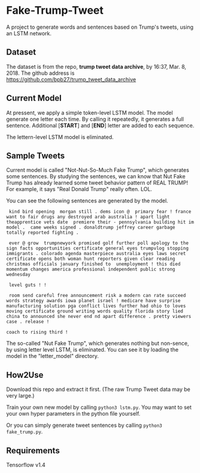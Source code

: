 # Fake-Trump-Tweet

A project to generate words and sentences based on Trump's tweets, using an LSTM network.

## Dataset

The dataset is from the repo, **trump tweet data archive**, by 16:37, Mar. 8, 2018. The github address is https://github.com/bpb27/trump_tweet_data_archive

## Current Model

At pressent, we apply a simple token-level LSTM model. The model generate one letter each time. By calling it repeatedly, it generates a full sentence. Additional [__START__] and [__END__] letter are added to each sequence.

The lettern-level LSTM model is eliminated.

## Sample Tweets

Current model is called "Not-Nut-So-Much Fake Trump", which generates some sentences. By studying the sentences, we can know that Nut Fake Trump has already learned some tweet behavior pattern of REAL TRUMP! For example, it says "Real Donald Trump" really often. LOL.

You can see the following sentences are generated by the model.

` kind bird opening  morgan still . dems icon @  primary fear ! france want to fair drugs any destroyed arab australia ! apart light theapprentice vets date  premiere their - pennsylvania building hit im model .  came weeks signed . donaldtrump jeffrey career garbage totally reported fighting .`

` ever @ grow  trumpnewyork promised golf further poll apology to the sign facts opportunities certificate general eyes trumpvlog stopping immigrants . colorado agenda masterpiece australia eyes laws secret certificate opens both woman hunt reporters given clear reading christmas officials january finished to  unemployment ! this died momentum changes america professional independent public strong wednesday`

` level guts ! !`

` room send careful free announcement risk a modern can rate succeed words strategy awards iowa planet israel ! medicare have surprise manufacturing solution pga conflict lives further had ohio to loves moving certificate ground writing words quality florida story lied china to announced she never end nd apart difference . pretty viewers case . release !`

 `coach to rising third !`

The so-called "Nut Fake Trump", which generates nothing but non-sence, by using letter level LSTM, is eliminated. You can see it by loading the model in the "letter_model" directory.

## How2Use

Download this repo and extract it first. (The raw Trump Tweet data may be very large.)

Train your own new model by calling `python3 lstm.py`. You may want to set your own hyper parameters in the python file yourself.

Or you can simply generate tweet sentences by calling `python3 fake_trump.py`.

## Requirements

Tensorflow v1.4
